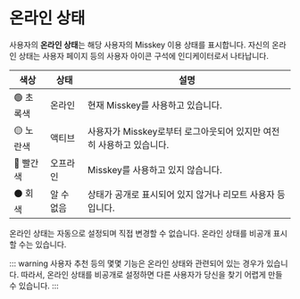 # 온라인 상태
사용자의 **온라인 상태**는 해당 사용자의 Misskey 이용 상태를 표시합니다.
자신의 온라인 상태는 사용자 페이지 등의 사용자 아이콘 구석에 인디케이터로서 나타납니다.

| 색상      | 상태       | 설명                                                                 |
|-----------|------------|----------------------------------------------------------------------|
| 🟢 초록색 | 온라인     | 현재 Misskey를 사용하고 있습니다.                                    |
| 🟡 노란색 | 액티브     | 사용자가 Misskey로부터 로그아웃되어 있지만 여전히 사용하고 있습니다. |
| 🔴 빨간색 | 오프라인   | Misskey를 사용하고 있지 않습니다.                                    |
| ⚫ 회색   | 알 수 없음 | 상태가 공개로 표시되어 있지 않거나 리모트 사용자 등입니다.           |

온라인 상태는 자동으로 설정되며 직접 변경할 수 없습니다.
온라인 상태를 비공개 표시할 수는 있습니다.

::: warning
사용자 추천 등의 몇몇 기능은 온라인 상태와 관련되어 있는 경우가 있습니다. 따라서, 온라인 상태를 비공개로 설정하면 다른 사용자가 당신을 찾기 어렵게 만들 수 있습니다.
:::

